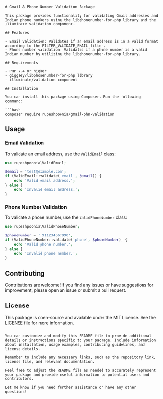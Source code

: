 

```
# Gmail & Phone Number Validation Package

This package provides functionality for validating Gmail addresses and Indian phone numbers using the libphonenumber-for-php library and the Illuminate validation component.

## Features

- Email validation: Validates if an email address is in a valid format according to the FILTER_VALIDATE_EMAIL filter.
- Phone number validation: Validates if a phone number is a valid Indian number by utilizing the libphonenumber-for-php library.

## Requirements

- PHP 7.4 or higher
- giggsey/libphonenumber-for-php library
- illuminate/validation component

## Installation

You can install this package using Composer. Run the following command:

```bash
composer require rupeshpoonia/gmail-phn-validation
```

## Usage

### Email Validation

To validate an email address, use the `ValidEmail` class:

```php
use rupeshpoonia\ValidEmail;

$email = 'test@example.com';
if (ValidEmail::validate('email', $email)) {
    echo 'Valid email address.';
} else {
    echo 'Invalid email address.';
}
```

### Phone Number Validation

To validate a phone number, use the `ValidPhoneNumber` class:

```php
use rupeshpoonia\ValidPhoneNumber;

$phoneNumber = '+911234567890';
if (ValidPhoneNumber::validate('phone', $phoneNumber)) {
    echo 'Valid phone number.';
} else {
    echo 'Invalid phone number.';
}
```

## Contributing

Contributions are welcome! If you find any issues or have suggestions for improvement, please open an issue or submit a pull request.

## License

This package is open-source and available under the MIT License. See the [LICENSE](LICENSE) file for more information.
```

You can customize and modify this README file to provide additional details or instructions specific to your package. Include information about installation, usage examples, contributing guidelines, and license details.

Remember to include any necessary links, such as the repository link, license file, and relevant documentation.

Feel free to adjust the README file as needed to accurately represent your package and provide useful information to potential users and contributors.

Let me know if you need further assistance or have any other questions!

